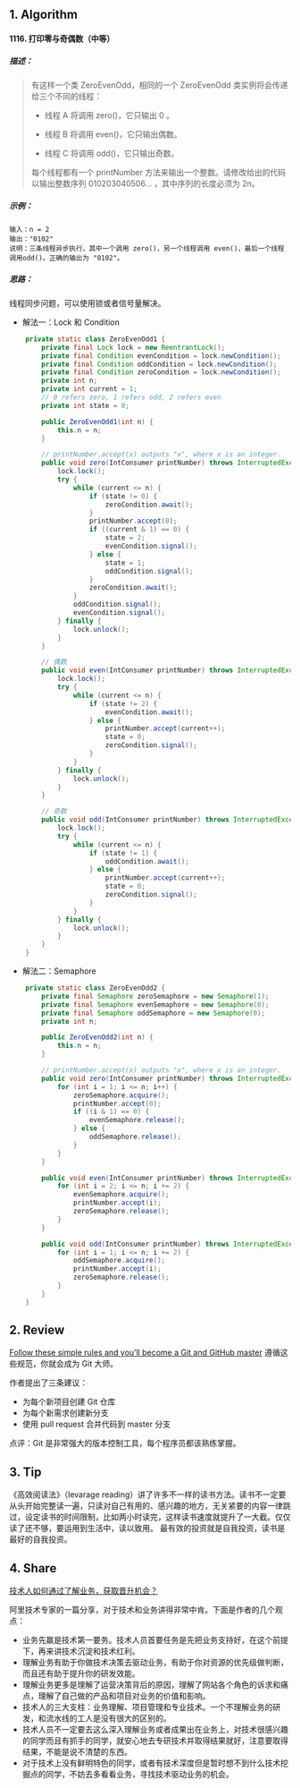 ## 1. Algorithm

#### 1116. 打印零与奇偶数（中等）

##### 描述：

> 有这样一个类 ZeroEvenOdd，相同的一个 ZeroEvenOdd 类实例将会传递给三个不同的线程：
> - 线程 A 将调用 zero()，它只输出 0 。
>
> - 线程 B 将调用 even()，它只输出偶数。
>
> - 线程 C 将调用 odd()，它只输出奇数。
>
> 每个线程都有一个 printNumber 方法来输出一个整数。请修改给出的代码以输出整数序列 010203040506... ，其中序列的长度必须为 2n。

##### 示例：

```
输入：n = 2
输出："0102"
说明：三条线程异步执行，其中一个调用 zero()，另一个线程调用 even()，最后一个线程调用odd()。正确的输出为 "0102"。
```

##### 思路：

线程同步问题，可以使用锁或者信号量解决。
- 解法一：Lock 和 Condition

```java
    private static class ZeroEvenOdd1 {
        private final Lock lock = new ReentrantLock();
        private final Condition evenCondition = lock.newCondition();
        private final Condition oddCondition = lock.newCondition();
        private final Condition zeroCondition = lock.newCondition();
        private int n;
        private int current = 1;
        // 0 refers zero, 1 refers odd, 2 refers even
        private int state = 0;

        public ZeroEvenOdd1(int n) {
            this.n = n;
        }

        // printNumber.accept(x) outputs "x", where x is an integer.
        public void zero(IntConsumer printNumber) throws InterruptedException {
            lock.lock();
            try {
                while (current <= n) {
                    if (state != 0) {
                        zeroCondition.await();
                    }
                    printNumber.accept(0);
                    if ((current & 1) == 0) {
                        state = 2;
                        evenCondition.signal();
                    } else {
                        state = 1;
                        oddCondition.signal();
                    }
                    zeroCondition.await();
                }
                oddCondition.signal();
                evenCondition.signal();
            } finally {
                lock.unlock();
            }
        }

        // 偶数
        public void even(IntConsumer printNumber) throws InterruptedException {
            lock.lock();
            try {
                while (current <= n) {
                    if (state != 2) {
                        evenCondition.await();
                    } else {
                        printNumber.accept(current++);
                        state = 0;
                        zeroCondition.signal();
                    }
                }
            } finally {
                lock.unlock();
            }
        }

        // 奇数
        public void odd(IntConsumer printNumber) throws InterruptedException {
            lock.lock();
            try {
                while (current <= n) {
                    if (state != 1) {
                        oddCondition.await();
                    } else {
                        printNumber.accept(current++);
                        state = 0;
                        zeroCondition.signal();
                    }
                }
            } finally {
                lock.unlock();
            }
        }
    }
```

- 解法二：Semaphore

```java
    private static class ZeroEvenOdd2 {
        private final Semaphore zeroSemaphore = new Semaphore(1);
        private final Semaphore evenSemaphore = new Semaphore(0);
        private final Semaphore oddSemaphore = new Semaphore(0);
        private int n;

        public ZeroEvenOdd2(int n) {
            this.n = n;
        }

        // printNumber.accept(x) outputs "x", where x is an integer.
        public void zero(IntConsumer printNumber) throws InterruptedException {
            for (int i = 1; i <= n; i++) {
                zeroSemaphore.acquire();
                printNumber.accept(0);
                if ((i & 1) == 0) {
                    evenSemaphore.release();
                } else {
                    oddSemaphore.release();
                }
            }
        }

        public void even(IntConsumer printNumber) throws InterruptedException {
            for (int i = 2; i <= n; i += 2) {
                evenSemaphore.acquire();
                printNumber.accept(i);
                zeroSemaphore.release();
            }
        }

        public void odd(IntConsumer printNumber) throws InterruptedException {
            for (int i = 1; i <= n; i += 2) {
                oddSemaphore.acquire();
                printNumber.accept(i);
                zeroSemaphore.release();
            }
        }
    }
```

## 2. Review

[Follow these simple rules and you’ll become a Git and GitHub master](https://medium.com/free-code-camp/follow-these-simple-rules-and-youll-become-a-git-and-github-master-e1045057468f) 遵循这些规范，你就会成为 Git 大师。

作者提出了三条建议：

- 为每个新项目创建 Git 仓库
- 为每个新需求创建新分支
- 使用 pull request 合并代码到 master 分支

点评：Git 是非常强大的版本控制工具，每个程序员都该熟练掌握。

## 3. Tip

《高效阅读法》（levarage reading）讲了许多不一样的读书方法。读书不一定要从头开始完整读一遍，只读对自己有用的、感兴趣的地方，无关紧要的内容一律跳过，设定读书的时间限制，比如两小时读完，这样读书速度就提升了一大截。仅仅读了还不够，要运用到生活中，读以致用。 最有效的投资就是自我投资，读书是最好的自我投资。

## 4. Share

[技术人如何通过了解业务，获取晋升机会？](https://mp.weixin.qq.com/s/o4CfgIcPibG_QxrsZ4x7sA)

阿里技术专家的一篇分享，对于技术和业务讲得非常中肯。下面是作者的几个观点：

- 业务先赢是技术第一要务。技术人员首要任务是先把业务支持好，在这个前提下，再来讲技术沉淀和技术红利。
- 理解业务有助于你做技术决策去驱动业务，有助于你对资源的优先级做判断，而且还有助于提升你的研发效能。
- 理解业务更多是理解了运营决策背后的原因，理解了网站各个角色的诉求和痛点，理解了自己做的产品和项目对业务的价值和影响。
- 技术人的三大支柱：业务理解、项目管理和专业技术。一个不理解业务的研发，和流水线的工人是没有很大的区别的。
- 技术人员不一定要去这么深入理解业务或者成果出在业务上，对技术很感兴趣的同学而且有抓手的同学，就安心地去专研技术并取得结果就好，注意要取得结果，不能是说不清楚的东西。
- 对于技术上没有鲜明特色的同学，或者有技术深度但是暂时想不到什么技术挖掘点的同学，不妨去多看看业务，寻找技术驱动业务的机会。